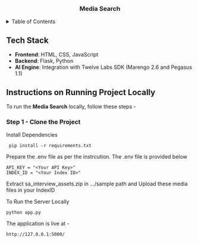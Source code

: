 <br />
<div align="center">
  <h3 align="center">Media Search</h3>
</div>

<details>
  <summary>Table of Contents</summary>
  <ol>
    <li><a href="#tech-stack">Tech Stack</a></li>
    <li><a href="#instructions-on-running-project-locally">Instructions on Running Project Locally</a></li>
    <li><a href="#use-cases">Use Cases</a></li>
    <li><a href="#feedback">Feedback</a></li>
  </ol>
</details>

## Tech Stack

- **Frontend**: HTML, CSS, JavaScript
- **Backend**: Flask, Python
- **AI Engine**: Integration with Twelve Labs SDK (Marengo 2.6 and Pegasus 1.1)

## Instructions on Running Project Locally

To run the **Media Search** locally, follow these steps -

### Step 1 - Clone the Project

Install Dependencies

``` 
 pip install -r requirements.txt
```

Prepare the .env file as per the instrcution. The .env file is provided below

```
API_KEY = "<Your API Key>"
INDEX_ID = "<Your Index ID>"
```
Extract sa_interview_assets.zip in .../sample path and Upload these media files in your IndexID

To Run the Server Locally

```
python app.py
```

The application is live at -

```
http://127.0.0.1:5000/
```
